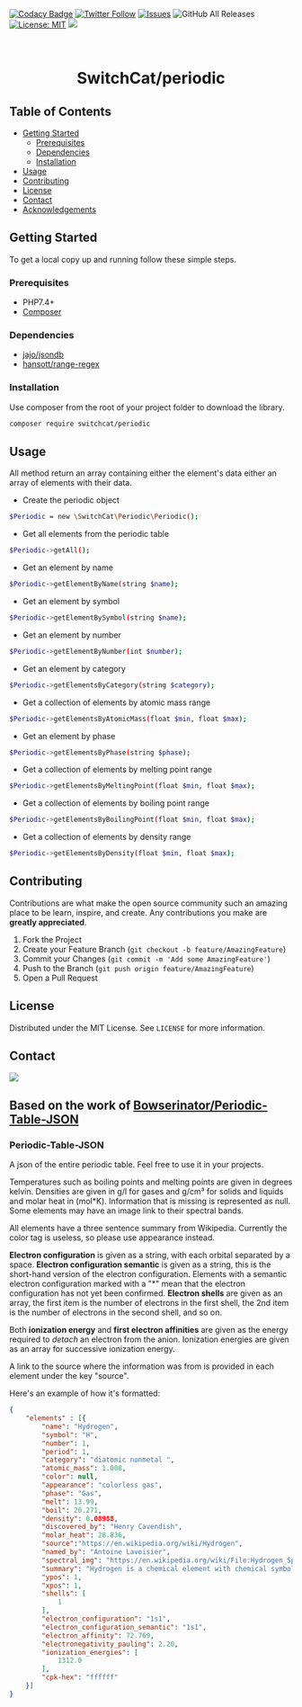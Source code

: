 <!-- PROJECT SHIELDS -->
[![Codacy Badge](https://api.codacy.com/project/badge/Grade/0d02d231c7e744cca888ead3e390267a)](https://app.codacy.com/gh/SwitchCat/periodic?utm_source=github.com&utm_medium=referral&utm_content=SwitchCat/periodic&utm_campaign=Badge_Grade)
[![Twitter Follow](https://img.shields.io/twitter/follow/SwitchcatA?style=social)](https://twitter.com/SwitchcatA)
[![Issues](https://img.shields.io/github/issues/SwitchCat/framework.svg?style=flat-square)](https://github.com/SwitchCat/periodic/issues)
![GitHub All Releases](https://img.shields.io/github/downloads/SwitchCat/periodic/total?logo=GitHub)
[![License: MIT](https://img.shields.io/badge/License-MIT-yellow.svg)](https://opensource.org/licenses/MIT)
<img src="https://img.shields.io/static/v1?label=SwitchCat&message=Framework&color=ff7701&style=flat-square" />

<br>
<p align="center">
  <h1 align="center">SwitchCat/periodic</h1>
</p>

<!-- TABLE OF CONTENTS -->
## Table of Contents

* [Getting Started](#getting-started)
  * [Prerequisites](#prerequisites)
  * [Dependencies](#dependencies)
  * [Installation](#installation)
* [Usage](#usage)
* [Contributing](#contributing)
* [License](#license)
* [Contact](#contact)
* [Acknowledgements](#acknowledgements)

<!-- GETTING STARTED -->
## Getting Started

To get a local copy up and running follow these simple steps.

<!-- PREREQUISITES -->
### Prerequisites

* PHP7.4+
* [Composer](https://getcomposer.org/)

<!-- DEPENDENCIES -->
### Dependencies

* [jajo/jsondb](https://packagist.org/packages/jajo/jsondb)
* [hansott/range-regex](https://github.com/hansott/range-regex)

<!-- INSTALLATION -->
### Installation

Use composer from the root of your project folder to download the library.
```sh
composer require switchcat/periodic
```

<!-- USAGE EXAMPLES -->
## Usage

<p>All method return an array containing either the element's data either an array of elements with their data.</p>

* Create the periodic object
```sh
$Periodic = new \SwitchCat\Periodic\Periodic();
```
* Get all elements from the periodic table
```sh
$Periodic->getAll();
```
* Get an element by name
```sh
$Periodic->getElementByName(string $name);
```
* Get an element by symbol
```sh
$Periodic->getElementBySymbol(string $name);
```
* Get an element by number
```sh
$Periodic->getElementByNumber(int $number);
```
* Get an element by category
```sh
$Periodic->getElementsByCategory(string $category);
```
* Get a collection of elements by atomic mass range 
```sh
$Periodic->getElementsByAtomicMass(float $min, float $max);
```
* Get an element by phase
```sh
$Periodic->getElementsByPhase(string $phase);
```
* Get a collection of elements by melting point range  
```sh
$Periodic->getElementsByMeltingPoint(float $min, float $max);
```
* Get a collection of elements by boiling point range
```sh
$Periodic->getElementsByBoilingPoint(float $min, float $max);
```
* Get a collection of elements by density range
```sh
$Periodic->getElementsByDensity(float $min, float $max);
```

<!-- CONTRIBUTING -->
## Contributing

Contributions are what make the open source community such an amazing place to be learn, inspire, and create. Any contributions you make are **greatly appreciated**.

1. Fork the Project
2. Create your Feature Branch (`git checkout -b feature/AmazingFeature`)
3. Commit your Changes (`git commit -m 'Add some AmazingFeature'`)
4. Push to the Branch (`git push origin feature/AmazingFeature`)
5. Open a Pull Request



<!-- LICENSE -->
## License

Distributed under the MIT License. See `LICENSE` for more information.



<!-- CONTACT -->
## Contact

<a href="https://switchcat.agency" ><img src="https://img.shields.io/static/v1?label=SwitchCat&message=Agency&color=ff7701&style=for-the-badge" /></a>

<!-- ACKNOWLEDGEMENTS -->

## Based on the work of <a href="https://github.com/Bowserinator/Periodic-Table-JSON" >Bowserinator/Periodic-Table-JSON</a>

### Periodic-Table-JSON
A json of the entire periodic table. Feel free to use it in your projects.

Temperatures such as boiling points and melting points are given in degrees kelvin.  Densities are given in g/l for gases and g/cm³ for solids and liquids and molar heat in (mol*K).
Information that is missing is represented as null. Some elements may have an image link to their spectral bands.

All elements have a three sentence summary from Wikipedia. Currently the color tag is useless, so please use appearance instead.

**Electron configuration** is given as a string, with each orbital separated by a space.  **Electron configuration semantic** is given as a string, this is the short-hand version of the electron configuration. Elements with a semantic electron configuration marked with a "*" mean that the electron configuration has not yet been confirmed. **Electron shells** are given as an array, the first item is the number of electrons in the first shell, the 2nd item is the number of electrons in the second shell, and so on.

Both **ionization energy** and **first electron affinities** are given as the energy required to *detach* an electron from the anion.  Ionization energies are given as an array for successive ionization energy.

A link to the source where the information was from is provided in each element under the key "source".

Here's an example of how it's formatted:
```json
{
	"elements" : [{
		"name": "Hydrogen",
		"symbol": "H",
		"number": 1,
		"period": 1,
		"category": "diatomic nonmetal ",
		"atomic_mass": 1.008,
		"color": null,
		"appearance": "colorless gas",
		"phase": "Gas",
		"melt": 13.99,
		"boil": 20.271,
		"density": 0.08988,
		"discovered_by": "Henry Cavendish",
		"molar_heat": 28.836,
		"source":"https://en.wikipedia.org/wiki/Hydrogen",
		"named_by": "Antoine Lavoisier",
		"spectral_img": "https://en.wikipedia.org/wiki/File:Hydrogen_Spectra.jpg",
		"summary": "Hydrogen is a chemical element with chemical symbol H and atomic number 1. With an atomic weight of 1.00794 u, hydrogen is the lightest element on the periodic table. Its monatomic form (H) is the most abundant chemical substance in the Universe, constituting roughly 75% of all baryonic mass.",
		"ypos": 1,
		"xpos": 1,
		"shells": [
			1
		],
		"electron_configuration": "1s1",
		"electron_configuration_semantic": "1s1", 
		"electron_affinity": 72.769,
		"electronegativity_pauling": 2.20,
		"ionization_energies": [
			1312.0
		],
		"cpk-hex": "ffffff"
	}]
}
```

